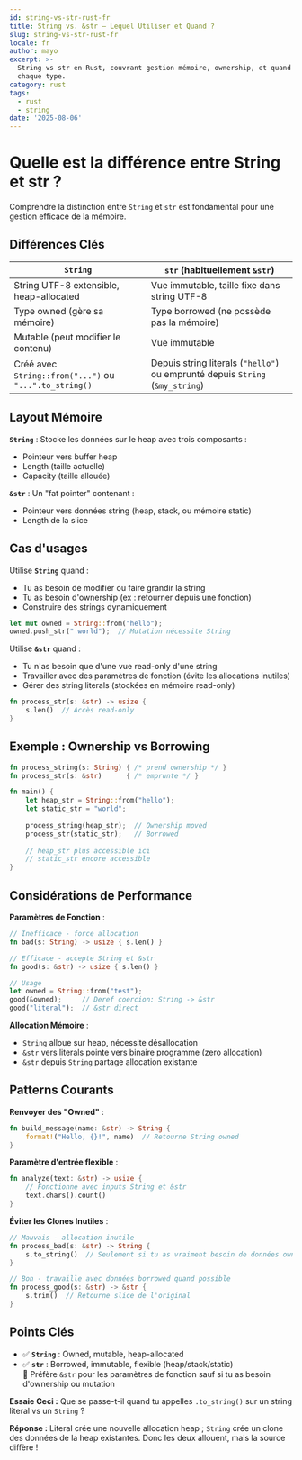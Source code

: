 ```yaml
---
id: string-vs-str-rust-fr
title: String vs. &str – Lequel Utiliser et Quand ?
slug: string-vs-str-rust-fr
locale: fr
author: mayo
excerpt: >-
  String vs str en Rust, couvrant gestion mémoire, ownership, et quand utiliser
  chaque type.
category: rust
tags:
  - rust
  - string
date: '2025-08-06'
---
```


# Quelle est la différence entre String et str ?

Comprendre la distinction entre `String` et `str` est fondamental pour une gestion efficace de la mémoire.

## Différences Clés

| `String` | `str` (habituellement `&str`) |
|----------|-------------------------------|
| String UTF-8 extensible, heap-allocated | Vue immutable, taille fixe dans string UTF-8 |
| Type owned (gère sa mémoire) | Type borrowed (ne possède pas la mémoire) |
| Mutable (peut modifier le contenu) | Vue immutable |
| Créé avec `String::from("...")` ou `"...".to_string()` | Depuis string literals (`"hello"`) ou emprunté depuis `String` (`&my_string`) |

## Layout Mémoire

**`String`** : Stocke les données sur le heap avec trois composants :
- Pointeur vers buffer heap
- Length (taille actuelle)
- Capacity (taille allouée)

**`&str`** : Un "fat pointer" contenant :
- Pointeur vers données string (heap, stack, ou mémoire static)
- Length de la slice

## Cas d'usages

Utilise **`String`** quand :
- Tu as besoin de modifier ou faire grandir la string
- Tu as besoin d'ownership (ex : retourner depuis une fonction)
- Construire des strings dynamiquement

```rust
let mut owned = String::from("hello");
owned.push_str(" world");  // Mutation nécessite String
```

Utilise **`&str`** quand :
- Tu n'as besoin que d'une vue read-only d'une string
- Travailler avec des paramètres de fonction (évite les allocations inutiles)
- Gérer des string literals (stockées en mémoire read-only)

```rust
fn process_str(s: &str) -> usize {
    s.len()  // Accès read-only
}
```

## Exemple : Ownership vs Borrowing

```rust
fn process_string(s: String) { /* prend ownership */ }
fn process_str(s: &str)      { /* emprunte */ }

fn main() {
    let heap_str = String::from("hello");
    let static_str = "world";
    
    process_string(heap_str);  // Ownership moved
    process_str(static_str);   // Borrowed
    
    // heap_str plus accessible ici
    // static_str encore accessible
}
```

## Considérations de Performance

**Paramètres de Fonction** :
```rust
// Inefficace - force allocation
fn bad(s: String) -> usize { s.len() }

// Efficace - accepte String et &str
fn good(s: &str) -> usize { s.len() }

// Usage
let owned = String::from("test");
good(&owned);     // Deref coercion: String -> &str
good("literal");  // &str direct
```

**Allocation Mémoire** :
- `String` alloue sur heap, nécessite désallocation
- `&str` vers literals pointe vers binaire programme (zero allocation)
- `&str` depuis `String` partage allocation existante

## Patterns Courants

**Renvoyer des "Owned"** :
```rust
fn build_message(name: &str) -> String {
    format!("Hello, {}!", name)  // Retourne String owned
}
```

**Paramètre d'entrée flexible** :
```rust
fn analyze(text: &str) -> usize {
    // Fonctionne avec inputs String et &str
    text.chars().count()
}
```

**Éviter les Clones Inutiles** :
```rust
// Mauvais - allocation inutile
fn process_bad(s: &str) -> String {
    s.to_string()  // Seulement si tu as vraiment besoin de données owned
}

// Bon - travaille avec données borrowed quand possible
fn process_good(s: &str) -> &str {
    s.trim()  // Retourne slice de l'original
}
```

## Points Clés

- ✅ **`String`** : Owned, mutable, heap-allocated  
- ✅ **`str`** : Borrowed, immutable, flexible (heap/stack/static)  
🚀 Préfère `&str` pour les paramètres de fonction sauf si tu as besoin d'ownership ou mutation

**Essaie Ceci :** Que se passe-t-il quand tu appelles `.to_string()` sur un string literal vs un `String` ?

**Réponse :** Literal crée une nouvelle allocation heap ; `String` crée un clone des données de la heap existantes. Donc les deux allouent, mais la source diffère !
